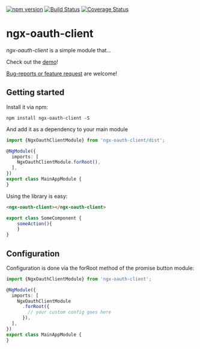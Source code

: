 [![npm version](https://badge.fury.io/js/ngx-oauth-client.svg)](https://badge.fury.io/js/ngx-oauth-client)
[![Build Status](https://travis-ci.org/0xMatt/ngx-oauth-client.svg)](https://travis-ci.org/0xMatt/ngx-oauth-client?branch=master)
[![Coverage Status](https://coveralls.io/repos/github/0xMatt/ngx-oauth-client/badge.svg?branch=master)](https://coveralls.io/github/0xMatt/ngx-oauth-client?branch=master)

ngx-oauth-client
===========

*ngx-oauth-client* is a simple module that...  

Check out the [demo](http://0xMatt.github.io/ngx-oauth-client/#demo)!

[Bug-reports or feature request](https://github.com/0xMatt/ngx-oauth-client/issues) are welcome!

## Getting started
Install it via npm:
```
npm install ngx-oauth-client -S
```

And add it as a dependency to your main module
```typescript
import {NgxOauthClientModule} from 'ngx-oauth-client/dist';

@NgModule({
  imports: [
    NgxOauthClientModule.forRoot(),
  ],
})
export class MainAppModule {
}
```
Using the library is easy:
```html
<ngx-oauth-client></ngx-oauth-client>
```
```typescript
export class SomeComponent {
    someAction(){
    }
}

```

## Configuration
Configuration is done via the forRoot method of the promise button module:
```typescript
import {NgxOauthClientModule} from 'ngx-oauth-client';

@NgModule({
  imports: [
    NgxOauthClientModule
      .forRoot({
        // your custom config goes here
      }),
  ],
})
export class MainAppModule {
}
```
